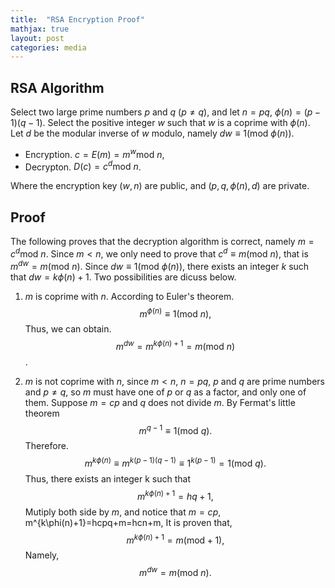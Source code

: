 ```yaml
---
title:  "RSA Encryption Proof"
mathjax: true
layout: post
categories: media
---
```

## RSA Algorithm

Select two large prime numbers $p$ and $q$ ($p\ne q$), and let $n=pq$, $\phi(n)=(p-1)(q-1)$. Select the positive integer $w$ such that $w$ is a coprime with $\phi(n)$.  Let $d$ be the modular inverse of $w$ modulo, namely $dw\equiv 1 (\mathrm{mod}\ \phi(n))$.

- Encryption. $c=E(m)=m^w \mathrm{mod}\ n$,
- Decrypton. $D(c)=c^d \mathrm{mod}\ n$.

Where the encryption key $(w,n)$ are public, and $(p,q,\phi(n),d)$ are private.

## Proof

The following proves that the decryption algorithm is correct, namely $m=c^d \mathrm{mod}\ n$. Since $m<  n$, we only need to prove that $c^d \equiv m (\mathrm{mod} \ n)$, that is $m^{dw}=m(\mathrm{mod}\ n)$. Since $dw\equiv 1(\mathrm{mod}\  \phi(n))$, there exists an integer $k$ such that $dw=k\phi(n)+1$. Two possibilities are dicuss below.

1. $m$ is coprime with $n$. According to  Euler's theorem.
$$m^{\phi(n)}\equiv 1(\mathrm{mod} \ n),$$
Thus, we can obtain.
$$m^{dw}=m^{k\phi(n)+1}=m (\mathrm{mod} \ n)$$.

2. $m$ is not coprime with $n$, since $m< n$, $n=pq$, $p$ and $q$ are prime numbers and $p\ne q$, so $m$ must have one of $p$ or $q$ as a factor, and only one of them. Suppose $m=cp$ and $q$ does not divide $m$. By Fermat's little theorem
$$m^{q-1} \equiv 1 (\mathrm{mod} \ q).$$
Therefore.
$$m^{k\phi(n)}\equiv m^{k(p-1)(q-1)}\equiv 1^{k(p-1)}=1 (\mathrm{mod} \ q).$$
Thus, there exists an integer k such that
$$m^{k\phi(n)+1}=hq+1,$$
Mutiply both side by $m$, and notice that $m=cp$,
m^{k\phi(n)+1}=hcpq+m=hcn+m,
It is proven that,
$$m^{k\phi(n)+1}=m (\mathrm{mod}+1),$$
Namely,
$$m^{dw}=m (\mathrm{mod} \ n).$$

